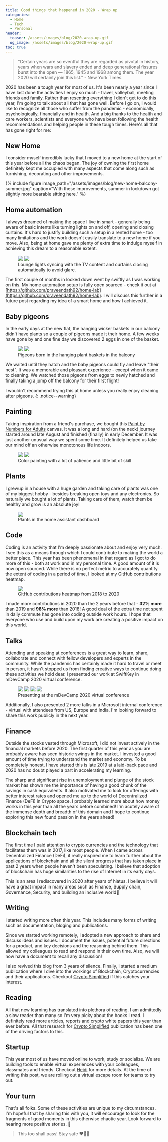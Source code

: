 ```yaml
---
title: Good things that happened in 2020 - Wrap up 
categories:
  - Home
  - Tech
  - Personal
header:
  teaser: /assets/images/blog/2020-wrap-up.gif
  og_image: /assets/images/blog/2020-wrap-up.gif
toc: true
---
```


> "Certain years are so eventful they are regarded as pivotal in history, years when wars and slavery ended and deep generational fissures burst into the open — 1865, 1945 and 1968 among them. The year 2020 will certainly join this list." - New York Times.

2020 has been a tough year for most of us. It's been nearly a year since I have last done the activities I enjoy so much - travel, volleyball, meeting friends and family. Rather than resenting everything I didn't get to do this year, I'm going to talk about all that has gone well. Before I go on, I would like to recognize all those who suffer from the pandemic - economically, psychologically, financially and in health. And a big thanks to the health and care workers, scientists and everyone who have been following the health recommendations and helping people in these tough times. Here's all that has gone right for me:


New Home
----
I consider myself incredibly lucky that I moved to a new home at the start of this year before all the chaos began. The joy of owning the first home definitely kept me occupied with many aspects that come along such as furnishing, decorating and other improvements. 

{% include figure image_path="/assets/images/blog/new-home-balcony-summer.jpg" caption="With these improvements, summer in lockdown got slightly more bearable sitting here." %}


Home automation
----
I always dreamed of making the space I live in smart - generally being aware of basic intents like turning lights on and off, opening and closing curtains. It's hard to justify building such a setup in a rented home - too many limitations and the work doesn't easily translate to a new home if you move. Also, being at home gave me plenty of extra time to indulge myself in achieving this dream to a reasonable extent.

<figure class="half">
    <a href="/assets/images/blog/lounge-lights-tv-sync.gif"><img src="/assets/images/blog/lounge-lights-tv-sync.gif"></a>
    <a href="/assets/images/blog/living-room-curtains.gif"><img src="/assets/images/blog/living-room-curtains.gif"></a>
    <figcaption>Lounge lights syncing with the TV content and curtains closing automatically to avoid glare.</figcaption>
</figure>

The first couple of months in locked down went by swiftly as I was working on this. My home automation setup is fully open sourced - check it out at [https://github.com/praveendath92/home-lab](https://github.com/praveendath92/home-lab). I will discuss this further in a future post regarding my idea of a smart home and how I achieved it.


Baby pigeons
----
In the early days at the new flat, the hanging wicker baskets in our balcony didn't have plants so a couple of pigeons made it their home. A few weeks have gone by and one fine day we discovered 2 eggs in one of the basket.

<figure class="half">
    <a href="/assets/images/blog/pigeons-eggs-in-balcony.jpg"><img src="/assets/images/blog/pigeons-eggs-in-balcony.jpg"></a>
    <a href="/assets/images/blog/pigeons-born-in-balcony.jpg"><img src="/assets/images/blog/pigeons-born-in-balcony.jpg"></a>
    <figcaption>Pigeons born in the hanging plant baskets in the balcony</figcaption>
</figure>

We waited until they hatch and the baby pigeons could fly and leave "their nest". It was a memorable and pleasant experience - except when it came to cleaning. We watched those pigeons from eggs to newly hatched and finally taking a jump off the balcony for their first flight!

I wouldn't recommend trying this at home unless you really enjoy cleaning after pigeons.
{: .notice--warning}


Painting
----
Taking inspiration from a friend's purchase, we bought this [Paint by Numbers for Adults](https://www.amazon.co.uk/gp/product/B08BP3JXJW/ref=ppx_yo_dt_b_search_asin_title) canvas. It was a long and hard (on the neck) journey started around late August and finished (finally) in early December. It was just another unusual way we spent some time. It definitely helped us take our mind off an otherwise monotonous life indoors.

<figure class="half">
    <a href="/assets/images/blog/before-color-paining-2020.jpg"><img src="/assets/images/blog/before-color-paining-2020.jpg"></a>
    <a href="/assets/images/blog/color-paining-2020.jpg"><img src="/assets/images/blog/color-paining-2020.jpg"></a>
    <figcaption>Color painting with a lot of patience and little bit of skill</figcaption>
</figure>


Plants
----
I grewup in a house with a huge garden and taking care of plants was one of my biggest hobby - besides breaking open toys and any electronics. So naturally we bought a lot of plants. Taking care of them, watch them be healthy and grow is an absolute joy!

<figure>
    <a href="/assets/images/blog/plants-dashboard-ha.png"><img src="/assets/images/blog/plants-dashboard-ha.png"></a>
    <figcaption>Plants in the home assistant dashboard</figcaption>
</figure>


Code
----
Coding is an activity that I'm deeply passionate about and enjoy very much. I see this as a means through which I could contribute to making the world a better place. This year has been phenomenal in that regard as I got to do more of this - both at work and in my personal time. A good amount of it is now open sourced. While there is no perfect metric to accurately quantify the extent of coding in a period of time, I looked at my GitHub contributions heatmap.

<figure>
    <a href="/assets/images/blog/github-heatmap-2018-to-2020.gif"><img src="/assets/images/blog/github-heatmap-2018-to-2020.gif"></a>
    <figcaption>GitHub contributions heatmap from 2018 to 2020</figcaption>
</figure>

I made more contributions in 2020 than the 2 years before that - **32% more** than 2019 and **98% more** than 2018! A good deal of the extra time not spent in daily commute has gone into coding outside work hours. I hope that everyone who use and build upon my work are creating a positive impact on this world.


Talks
----
Attending and speaking at conferences is a great way to learn, share, collaborate and connect with fellow developers and experts in the community. While the pandemic has certainly made it hard to travel or meet in person, it hasn't stopped us from finding creative ways to continue doing these activities we hold dear. I presented our work at SwiftKey in mDevCamp 2020 virtual conference.

<figure class="half">
    <a href="/assets/images/blog/mdevcamp-3d-world.gif"><img src="/assets/images/blog/mdevcamp-3d-world.gif"></a>
    <a href="/assets/images/blog/mdevcamp-1.png"><img src="/assets/images/blog/mdevcamp-1.png"></a>
    <a href="/assets/images/blog/mdevcamp-2.png"><img src="/assets/images/blog/mdevcamp-2.png"></a>
    <a href="/assets/images/blog/mdevcamp-3.png"><img src="/assets/images/blog/mdevcamp-3.png"></a>
    <figcaption>Presenting at the mDevCamp 2020 virtual conference</figcaption>
</figure>

Additionally, I also presented 2 more talks in a Microsoft internal conference - virtual with attendees from US, Europe and India. I'm looking forward to share this work publicly in the next year.


Finance
----
Outside the stocks vested through Microsoft, I did not invest actively in the financial markets before 2020. The first quarter of this year as you are probably aware has seen historic swings in the market. I invested a good amount of time trying to understand the market and economy. To be completely honest, I have started this is late 2019 at a laid-back pace and 2020 has no doubt played a part in accelerating my learning.

The sharp and significant rise in unemployment and plunge of the stock market has shown me the importance of having a good chunk of the savings in cash equivalents. It also motivated me to look for offerings with better interest rates and opened me up to the world of Decentralized Finance (DeFi) in Crypto space. I probably learned more about how money works in this year than all the years before combined! I'm acutely aware of the immense depth and breadth of this domain and I hope to continue exploring this new found passion in the years ahead!


Blockchain tech
----
The first time I paid attention to crypto currencies and the technology that facilitates them was in 2017, like most people. When I came across Decentralized Finance (DeFi), it really inspired me to learn further about the applications of blockchain and all the silent progress that has taken place in past 2 years when people haven't been speculating. I believe that adoption of blockchain has huge similarities to the rise of Internet in its early days.

This is an area I rediscovered in 2020 after years of hiatus. I believe it will have a great impact in many areas such as Finance, Supply chain, Governance, Security, and building an inclusive world🤞


Writing
----
I started writing more often this year. This includes many forms of writing such as documentation, bloging and publications. 

Since we started working remotely, I adopted a new approach to share and discuss ideas and issues. I document the issues, potential future directions for a product, and key decisions and the reasoning behind them. This allowed my colleagues to read and respond in their own time. Also, we will now have a document to recall any discussion!

I also revived this blog from 3 years of silence. Finally, I started a medium publication where I dive into the workings of Blockchain, Cryptocurrencies and their applications. Checkout [Crypto Simplified](https://medium.com/cryptosimplified) if this catches your interest.


Reading
----
All that new learning has translated into plethora of reading. I am admittedly a slow reader than many so I'm very picky about the books I read. I definitely read more articles, reports and crypto white papers this year than ever before. All that research for [Crypto Simplified](https://medium.com/cryptosimplified) publication has been one of the driving factors to this.


Startup
----
This year most of us have moved online to work, study or socialize. We are building tools to enable virtual experiences with your colleagues, classmates and friends. Checkout [Heidi](https://getheidi.com/) for more details. At the time of writing this post, we are rolling out a virtual escape room for teams to try out.

Your turn
----
That's all folks. Some of these activities are unique to my circumstances. I'm hopeful that by sharing this with you, it will encourage to look for the fragments of good moments in this otherwise chaotic year. Look forward to hearing more positive stories. 👀

> This too shall pass! Stay safe ❤️💪😷

